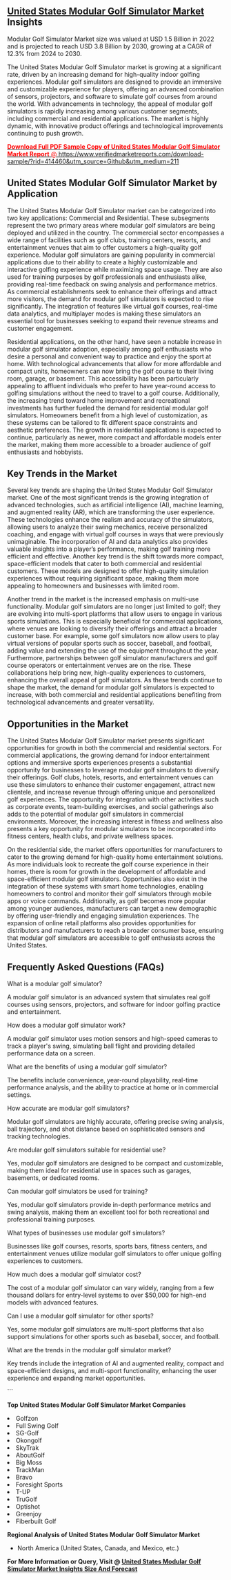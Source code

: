 <h2><a href="https://www.verifiedmarketreports.com/download-sample/?rid=414460&amp;utm_source=Github&amp;utm_medium=211" target="_blank">United States Modular Golf Simulator Market</a> Insights</h2><p>Modular Golf Simulator Market size was valued at USD 1.5 Billion in 2022 and is projected to reach USD 3.8 Billion by 2030, growing at a CAGR of 12.3% from 2024 to 2030.</p><p><p>The United States Modular Golf Simulator market is growing at a significant rate, driven by an increasing demand for high-quality indoor golfing experiences. Modular golf simulators are designed to provide an immersive and customizable experience for players, offering an advanced combination of sensors, projectors, and software to simulate golf courses from around the world. With advancements in technology, the appeal of modular golf simulators is rapidly increasing among various customer segments, including commercial and residential applications. The market is highly dynamic, with innovative product offerings and technological improvements continuing to push growth. <a href="#"><p><span class=""><span style="color: #ff0000;"><strong>Download Full PDF Sample Copy of United States Modular Golf Simulator Market Report</strong> @ </span><a href="https://www.verifiedmarketreports.com/download-sample/?rid=414460&amp;utm_source=Github&amp;utm_medium=211" target="_blank">https://www.verifiedmarketreports.com/download-sample/?rid=414460&amp;utm_source=Github&amp;utm_medium=211</a></span></p></a></p><h2>United States Modular Golf Simulator Market by Application</h2><p>The United States Modular Golf Simulator market can be categorized into two key applications: Commercial and Residential. These subsegments represent the two primary areas where modular golf simulators are being deployed and utilized in the country. The commercial sector encompasses a wide range of facilities such as golf clubs, training centers, resorts, and entertainment venues that aim to offer customers a high-quality golf experience. Modular golf simulators are gaining popularity in commercial applications due to their ability to create a highly customizable and interactive golfing experience while maximizing space usage. They are also used for training purposes by golf professionals and enthusiasts alike, providing real-time feedback on swing analysis and performance metrics. As commercial establishments seek to enhance their offerings and attract more visitors, the demand for modular golf simulators is expected to rise significantly. The integration of features like virtual golf courses, real-time data analytics, and multiplayer modes is making these simulators an essential tool for businesses seeking to expand their revenue streams and customer engagement.<p>Residential applications, on the other hand, have seen a notable increase in modular golf simulator adoption, especially among golf enthusiasts who desire a personal and convenient way to practice and enjoy the sport at home. With technological advancements that allow for more affordable and compact units, homeowners can now bring the golf course to their living room, garage, or basement. This accessibility has been particularly appealing to affluent individuals who prefer to have year-round access to golfing simulations without the need to travel to a golf course. Additionally, the increasing trend toward home improvement and recreational investments has further fueled the demand for residential modular golf simulators. Homeowners benefit from a high level of customization, as these systems can be tailored to fit different space constraints and aesthetic preferences. The growth in residential applications is expected to continue, particularly as newer, more compact and affordable models enter the market, making them more accessible to a broader audience of golf enthusiasts and hobbyists.<h2>Key Trends in the Market</h2><p>Several key trends are shaping the United States Modular Golf Simulator market. One of the most significant trends is the growing integration of advanced technologies, such as artificial intelligence (AI), machine learning, and augmented reality (AR), which are transforming the user experience. These technologies enhance the realism and accuracy of the simulators, allowing users to analyze their swing mechanics, receive personalized coaching, and engage with virtual golf courses in ways that were previously unimaginable. The incorporation of AI and data analytics also provides valuable insights into a player’s performance, making golf training more efficient and effective. Another key trend is the shift towards more compact, space-efficient models that cater to both commercial and residential customers. These models are designed to offer high-quality simulation experiences without requiring significant space, making them more appealing to homeowners and businesses with limited room. <p>Another trend in the market is the increased emphasis on multi-use functionality. Modular golf simulators are no longer just limited to golf; they are evolving into multi-sport platforms that allow users to engage in various sports simulations. This is especially beneficial for commercial applications, where venues are looking to diversify their offerings and attract a broader customer base. For example, some golf simulators now allow users to play virtual versions of popular sports such as soccer, baseball, and football, adding value and extending the use of the equipment throughout the year. Furthermore, partnerships between golf simulator manufacturers and golf course operators or entertainment venues are on the rise. These collaborations help bring new, high-quality experiences to customers, enhancing the overall appeal of golf simulators. As these trends continue to shape the market, the demand for modular golf simulators is expected to increase, with both commercial and residential applications benefiting from technological advancements and greater versatility.<h2>Opportunities in the Market</h2><p>The United States Modular Golf Simulator market presents significant opportunities for growth in both the commercial and residential sectors. For commercial applications, the growing demand for indoor entertainment options and immersive sports experiences presents a substantial opportunity for businesses to leverage modular golf simulators to diversify their offerings. Golf clubs, hotels, resorts, and entertainment venues can use these simulators to enhance their customer engagement, attract new clientele, and increase revenue through offering unique and personalized golf experiences. The opportunity for integration with other activities such as corporate events, team-building exercises, and social gatherings also adds to the potential of modular golf simulators in commercial environments. Moreover, the increasing interest in fitness and wellness also presents a key opportunity for modular simulators to be incorporated into fitness centers, health clubs, and private wellness spaces.<p>On the residential side, the market offers opportunities for manufacturers to cater to the growing demand for high-quality home entertainment solutions. As more individuals look to recreate the golf course experience in their homes, there is room for growth in the development of affordable and space-efficient modular golf simulators. Opportunities also exist in the integration of these systems with smart home technologies, enabling homeowners to control and monitor their golf simulators through mobile apps or voice commands. Additionally, as golf becomes more popular among younger audiences, manufacturers can target a new demographic by offering user-friendly and engaging simulation experiences. The expansion of online retail platforms also provides opportunities for distributors and manufacturers to reach a broader consumer base, ensuring that modular golf simulators are accessible to golf enthusiasts across the United States.<h2>Frequently Asked Questions (FAQs)</h2><p>What is a modular golf simulator?</p><p>A modular golf simulator is an advanced system that simulates real golf courses using sensors, projectors, and software for indoor golfing practice and entertainment.</p><p>How does a modular golf simulator work?</p><p>A modular golf simulator uses motion sensors and high-speed cameras to track a player's swing, simulating ball flight and providing detailed performance data on a screen.</p><p>What are the benefits of using a modular golf simulator?</p><p>The benefits include convenience, year-round playability, real-time performance analysis, and the ability to practice at home or in commercial settings.</p><p>How accurate are modular golf simulators?</p><p>Modular golf simulators are highly accurate, offering precise swing analysis, ball trajectory, and shot distance based on sophisticated sensors and tracking technologies.</p><p>Are modular golf simulators suitable for residential use?</p><p>Yes, modular golf simulators are designed to be compact and customizable, making them ideal for residential use in spaces such as garages, basements, or dedicated rooms.</p><p>Can modular golf simulators be used for training?</p><p>Yes, modular golf simulators provide in-depth performance metrics and swing analysis, making them an excellent tool for both recreational and professional training purposes.</p><p>What types of businesses use modular golf simulators?</p><p>Businesses like golf courses, resorts, sports bars, fitness centers, and entertainment venues utilize modular golf simulators to offer unique golfing experiences to customers.</p><p>How much does a modular golf simulator cost?</p><p>The cost of a modular golf simulator can vary widely, ranging from a few thousand dollars for entry-level systems to over $50,000 for high-end models with advanced features.</p><p>Can I use a modular golf simulator for other sports?</p><p>Yes, some modular golf simulators are multi-sport platforms that also support simulations for other sports such as baseball, soccer, and football.</p><p>What are the trends in the modular golf simulator market?</p><p>Key trends include the integration of AI and augmented reality, compact and space-efficient designs, and multi-sport functionality, enhancing the user experience and expanding market opportunities.</p>```</p><p><strong>Top United States Modular Golf Simulator Market Companies</strong></p><div data-test-id=""><p><li>Golfzon</li><li> Full Swing Golf</li><li> SG-Golf</li><li> Okongolf</li><li> SkyTrak</li><li> AboutGolf</li><li> Big Moss</li><li> TrackMan</li><li> Bravo</li><li> Foresight Sports</li><li> T-UP</li><li> TruGolf</li><li> Optishot</li><li> Greenjoy</li><li> Fiberbuilt Golf</li></p><div><strong>Regional Analysis of&nbsp;United States Modular Golf Simulator Market</strong></div><ul><li dir="ltr"><p dir="ltr">North America&nbsp;(United States, Canada, and Mexico, etc.)</p></li></ul><p><strong>For More Information or Query, Visit @&nbsp;</strong><strong><a href="https://www.verifiedmarketreports.com/product/modular-golf-simulator-market/?utm_source=Github&amp;utm_medium=211" target="_blank">United States Modular Golf Simulator Market Insights Size And Forecast</a></strong></p></div>
